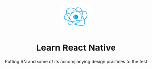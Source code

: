 <div align="center">
<img src="./assets/reac.png" width=100>
<br>
<h1>Learn React Native</h1>
Putting RN and some of its accompanying design practices to the test
